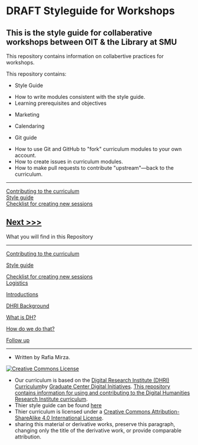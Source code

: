 # **DRAFT** Styleguide for Workshops
## This is the style guide for collaberative workshops between OIT & the Library at SMU

This repository contains information on collabertive practices for workshops. 

This repository contains:
* Style Guide
- How to write modules consistent with the style guide.
- Learning prerequisites and objectives

* Marketing

* Calendaring

* Git guide
- How to use Git and GitHub to "fork" curriculum modules to your own account.
- How to create issues in curriculum modules.
- How to make pull requests to contribute "upstream"—back to the curriculum.


-----

[Contributing to the curriculum](sections/contributing.md)  
[Style guide](sections/style-guide.md)  
[Checklist for creating new sessions](sections/checklist.md)  

[Next >>>](sections/logistics.md)  
----

What you will find in this Repository

-----

[Contributing to the curriculum](sections/contributing.md)  

[Style guide](sections/style-guide.md)  

[Checklist for creating new sessions](sections/checklist.md)  
[Logistics](sections/logistics.md)  

[Introductions](sections/hi.md)

[DHRI Background](sections/DHRI.md)  

[What is DH?](sections/DH.md)  

[How do we do that?](sections/how.md)

[Follow up](sections/continue.md)


-----


* Written by Rafia Mirza. 

[![Creative Commons License](https://i.creativecommons.org/l/by-sa/4.0/88x31.png)](http://creativecommons.org/licenses/by-sa/4.0/)


* Our curriculum is based on the [Digital Research Institute (DHRI) Curriculum](https://github.com/DHRI-Curriculum)by [Graduate Center Digital Initiatives](https://gcdi.commons.gc.cuny.edu/). [This repository contains information for using and contributing to the Digital Humanities Research Institute curriculum](https://github.com/DHRI-Curriculum/guide). 
* Thier style guide can be found [here](https://github.com/DHRI-Curriculum/guide)
* Thier curriculum is licensed under a [Creative Commons Attribution-ShareAlike 4.0 International License](http://creativecommons.org/licenses/by-sa/4.0/). 
*  sharing this material or derivative works, preserve this paragraph, changing only the title of the derivative work, or provide comparable attribution.